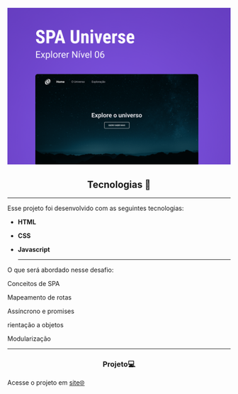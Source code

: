 <p align="center">
   <img alt="Projeto" src="./Capa.png">

</p>



<!--  -->


<h2 align="center">Tecnologias 🚀</h2>

 ---  
<p>Esse projeto foi desenvolvido com as seguintes tecnologias:</p>

- **HTML**
- **CSS**
- **Javascript**

  <!-- -->
     ---
<p>  O que será abordado nesse desafio:</p>
 

  <p> Conceitos de SPA</p>
  <p> Mapeamento de rotas</p>
  <p> Assíncrono e promises </p>
  <p>rientação a objetos</p>
  <p> Modularização</p>

  
  ---
  <h3 align="center">Projeto💻 </h3>
  <p>Acesse o projeto em <a href="https://micaela-marques.github.io/CalculateIMC/"> site🌐
  </p>
